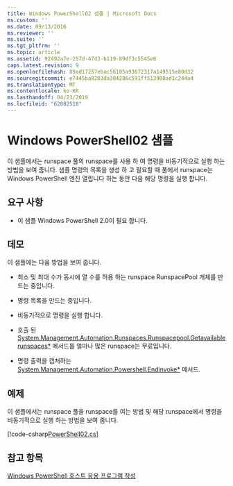 ```yaml
---
title: Windows PowerShell02 샘플 | Microsoft Docs
ms.custom: ''
ms.date: 09/13/2016
ms.reviewer: ''
ms.suite: ''
ms.tgt_pltfrm: ''
ms.topic: article
ms.assetid: 92492a7e-257d-47d3-b119-89df3c5545e8
caps.latest.revision: 9
ms.openlocfilehash: 89ad17257ebac56105a93672317a149515e80d32
ms.sourcegitcommit: e7445ba8203da304286c591ff513900ad1c244a4
ms.translationtype: MT
ms.contentlocale: ko-KR
ms.lasthandoff: 04/23/2019
ms.locfileid: "62082518"
---
```

# <a name="windows-powershell02-sample"></a>Windows PowerShell02 샘플

이 샘플에서는 runspace 풀의 runspace를 사용 하 여 명령을 비동기적으로 실행 하는 방법을 보여 줍니다. 샘플 명령의 목록을 생성 하 고 필요할 때 풀에서 runspace는 Windows PowerShell 엔진 열립니다 하는 동안 다음 해당 명령을 실행 합니다.

## <a name="requirements"></a>요구 사항

- 이 샘플 Windows PowerShell 2.0이 필요 합니다.

## <a name="demonstrates"></a>데모

이 샘플에는 다음 방법을 보여 줍니다.

- 최소 및 최대 수가 동시에 열 수를 허용 하는 runspace RunspacePool 개체를 만드는 중입니다.

- 명령 목록을 만드는 중입니다.

- 비동기적으로 명령을 실행 합니다.

- 호출 된 [System.Management.Automation.Runspaces.Runspacepool.Getavailablerunspaces*](/dotnet/api/System.Management.Automation.Runspaces.RunspacePool.GetAvailableRunspaces) 메서드를 얼마나 많은 runspace는 무료입니다.

- 명령 출력을 캡처하는 [System.Management.Automation.Powershell.Endinvoke*](/dotnet/api/System.Management.Automation.PowerShell.EndInvoke) 메서드.

## <a name="example"></a>예제

이 샘플에서는 runspace 풀을 runspace를 여는 방법 및 해당 runspace에서 명령을 비동기적으로 실행 하는 방법을 보여 줍니다.

[!code-csharp[PowerShell02.cs](../../powershell-sdk-samples/SDK-2.0/csharp/PowerShell02/PowerShell02.cs#L11-L96 "PowerShell02.cs")]

## <a name="see-also"></a>참고 항목

[Windows PowerShell 호스트 응용 프로그램 작성](./writing-a-windows-powershell-host-application.md)